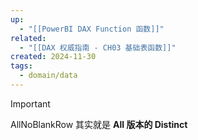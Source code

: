 ```yaml
---
up:
  - "[[PowerBI DAX Function 函数]]"
related:
  - "[[DAX 权威指南 - CH03 基础表函数]]"
created: 2024-11-30
tags:
  - domain/data
---
```



> [!important] 
> AllNoBlankRow
> 其实就是 **All 版本的 Distinct** 
